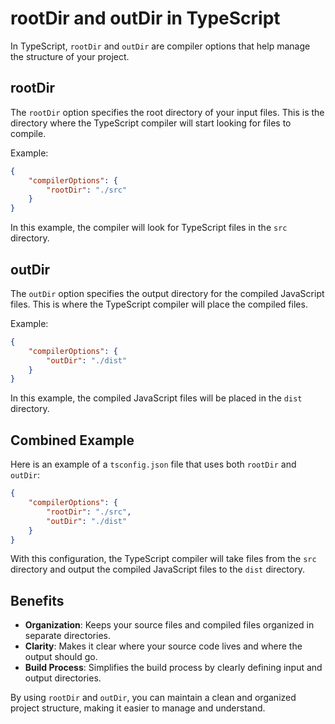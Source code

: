 # rootDir and outDir in TypeScript

In TypeScript, `rootDir` and `outDir` are compiler options that help manage the structure of your project.

## rootDir

The `rootDir` option specifies the root directory of your input files. This is the directory where the TypeScript compiler will start looking for files to compile.

Example:
```json
{
    "compilerOptions": {
        "rootDir": "./src"
    }
}
```
In this example, the compiler will look for TypeScript files in the `src` directory.

## outDir

The `outDir` option specifies the output directory for the compiled JavaScript files. This is where the TypeScript compiler will place the compiled files.

Example:
```json
{
    "compilerOptions": {
        "outDir": "./dist"
    }
}
```
In this example, the compiled JavaScript files will be placed in the `dist` directory.

## Combined Example

Here is an example of a `tsconfig.json` file that uses both `rootDir` and `outDir`:
```json
{
    "compilerOptions": {
        "rootDir": "./src",
        "outDir": "./dist"
    }
}
```
With this configuration, the TypeScript compiler will take files from the `src` directory and output the compiled JavaScript files to the `dist` directory.

## Benefits

- **Organization**: Keeps your source files and compiled files organized in separate directories.
- **Clarity**: Makes it clear where your source code lives and where the output should go.
- **Build Process**: Simplifies the build process by clearly defining input and output directories.

By using `rootDir` and `outDir`, you can maintain a clean and organized project structure, making it easier to manage and understand.